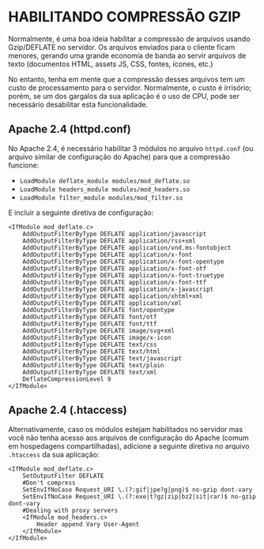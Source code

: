 HABILITANDO COMPRESSÃO GZIP
===========================
Normalmente, é uma boa ideia habilitar a compressão de arquivos usando Gzip/DEFLATE no servidor. Os arquivos enviados
para o cliente ficam menores, gerando uma grande economia de banda ao servir arquivos de texto (documentos HTML, 
assets JS, CSS, fontes, ícones, etc.)

No entanto, tenha em mente que a compressão desses arquivos tem um custo de processamento para o servidor. Normalmente,
o custo é irrisório; porém, se um dos gargalos da sua aplicação é o uso de CPU, pode ser necessário desabilitar esta
funcionalidade.

Apache 2.4 (httpd.conf)
-----------------------
No Apache 2.4, é necessário habilitar 3 módulos no arquivo `httpd.conf` (ou arquivo similar de configuração do Apache)
para que a compressão funcione:

- `LoadModule deflate_module modules/mod_deflate.so`
- `LoadModule headers_module modules/mod_headers.so`
- `LoadModule filter_module modules/mod_filter.so`

E incluir a seguinte diretiva de configuração:

    <IfModule mod_deflate.c>
        AddOutputFilterByType DEFLATE application/javascript
        AddOutputFilterByType DEFLATE application/rss+xml
        AddOutputFilterByType DEFLATE application/vnd.ms-fontobject
        AddOutputFilterByType DEFLATE application/x-font
        AddOutputFilterByType DEFLATE application/x-font-opentype
        AddOutputFilterByType DEFLATE application/x-font-otf
        AddOutputFilterByType DEFLATE application/x-font-truetype
        AddOutputFilterByType DEFLATE application/x-font-ttf
        AddOutputFilterByType DEFLATE application/x-javascript
        AddOutputFilterByType DEFLATE application/xhtml+xml
        AddOutputFilterByType DEFLATE application/xml
        AddOutputFilterByType DEFLATE font/opentype
        AddOutputFilterByType DEFLATE font/otf
        AddOutputFilterByType DEFLATE font/ttf
        AddOutputFilterByType DEFLATE image/svg+xml
        AddOutputFilterByType DEFLATE image/x-icon
        AddOutputFilterByType DEFLATE text/css
        AddOutputFilterByType DEFLATE text/html
        AddOutputFilterByType DEFLATE text/javascript
        AddOutputFilterByType DEFLATE text/plain
        AddOutputFilterByType DEFLATE text/xml
        DeflateCompressionLevel 9
    </IfModule>

Apache 2.4 (.htaccess)
----------------------
Alternativamente, caso os módulos estejam habilitados no servidor mas você não tenha acesso aos arquivos de
configuração do Apache (comum em hospedagens compartilhadas), adicione a seguinte diretiva no arquivo `.htaccess`
da sua aplicação:

    <IfModule mod_deflate.c>
        SetOutputFilter DEFLATE
        #Don't compress
        SetEnvIfNoCase Request_URI \.(?:gif|jpe?g|png)$ no-gzip dont-vary
        SetEnvIfNoCase Request_URI \.(?:exe|t?gz|zip|bz2|sit|rar)$ no-gzip dont-vary
        #Dealing with proxy servers
        <IfModule mod_headers.c>
            Header append Vary User-Agent
        </IfModule>
    </IfModule>
 